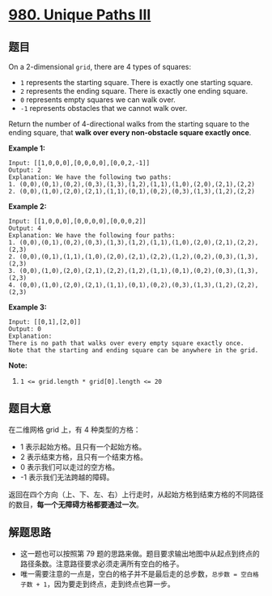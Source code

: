 # [980. Unique Paths III](https://leetcode-cn.com/problems/unique-paths-iii/)

## 题目

On a 2-dimensional `grid`, there are 4 types of squares:

- `1` represents the starting square. There is exactly one starting square.
- `2` represents the ending square. There is exactly one ending square.
- `0` represents empty squares we can walk over.
- `-1` represents obstacles that we cannot walk over.

Return the number of 4-directional walks from the starting square to the ending square, that **walk over every non-obstacle square exactly once**.

**Example 1:**

    Input: [[1,0,0,0],[0,0,0,0],[0,0,2,-1]]
    Output: 2
    Explanation: We have the following two paths:
    1. (0,0),(0,1),(0,2),(0,3),(1,3),(1,2),(1,1),(1,0),(2,0),(2,1),(2,2)
    2. (0,0),(1,0),(2,0),(2,1),(1,1),(0,1),(0,2),(0,3),(1,3),(1,2),(2,2)

**Example 2:**

    Input: [[1,0,0,0],[0,0,0,0],[0,0,0,2]]
    Output: 4
    Explanation: We have the following four paths:
    1. (0,0),(0,1),(0,2),(0,3),(1,3),(1,2),(1,1),(1,0),(2,0),(2,1),(2,2),(2,3)
    2. (0,0),(0,1),(1,1),(1,0),(2,0),(2,1),(2,2),(1,2),(0,2),(0,3),(1,3),(2,3)
    3. (0,0),(1,0),(2,0),(2,1),(2,2),(1,2),(1,1),(0,1),(0,2),(0,3),(1,3),(2,3)
    4. (0,0),(1,0),(2,0),(2,1),(1,1),(0,1),(0,2),(0,3),(1,3),(1,2),(2,2),(2,3)

**Example 3:**

    Input: [[0,1],[2,0]]
    Output: 0
    Explanation:
    There is no path that walks over every empty square exactly once.
    Note that the starting and ending square can be anywhere in the grid.

**Note:**

1. `1 <= grid.length * grid[0].length <= 20`

## 题目大意

在二维网格 grid 上，有 4 种类型的方格：

- 1 表示起始方格。且只有一个起始方格。
- 2 表示结束方格，且只有一个结束方格。
- 0 表示我们可以走过的空方格。
- -1 表示我们无法跨越的障碍。

返回在四个方向（上、下、左、右）上行走时，从起始方格到结束方格的不同路径的数目，**每一个无障碍方格都要通过一次**。

## 解题思路

- 这一题也可以按照第 79 题的思路来做。题目要求输出地图中从起点到终点的路径条数。注意路径要求必须走满所有空白的格子。
- 唯一需要注意的一点是，空白的格子并不是最后走的总步数，`总步数 = 空白格子数 + 1`，因为要走到终点，走到终点也算一步。

